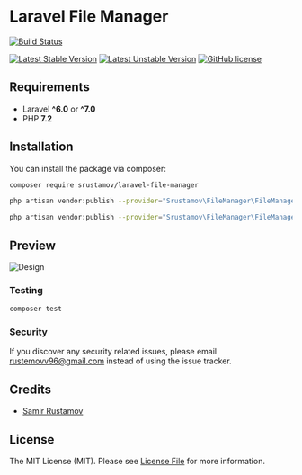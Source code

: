 # Laravel File Manager


[![Build Status](https://travis-ci.org/srustamov/laravel-file-manager.svg?branch=master)](https://travis-ci.org/srustamov/laravel-file-manager)

[![Latest Stable Version](https://poser.pugx.org/srustamov/laravel-file-manager/v/stable)](https://packagist.org/packages/srustamov/laravel-file-manager)
[![Latest Unstable Version](https://poser.pugx.org/srustamov/laravel-file-manager/v/unstable)](https://packagist.org/packages/srustamov/laravel-file-manager)
[![GitHub license](https://img.shields.io/github/license/srustamov/laravel-file-manager.svg)](https://github.com/srustamov/laravel-file-manager/blob/master/LICENSE.md)

## Requirements

- Laravel **^6.0** or **^7.0**
- PHP **7.2**

## Installation

You can install the package via composer:

```bash
composer require srustamov/laravel-file-manager
```

```bash
php artisan vendor:publish --provider="Srustamov\FileManager\FileManagerServiceProvider" --tag="config"
```
```bash
php artisan vendor:publish --provider="Srustamov\FileManager\FileManagerServiceProvider" --tag="public" --force
```

## Preview
![Design](https://i.ibb.co/Jc6kxYk/ezgif-com-video-to-gif.gif)



### Testing

``` bash
composer test
```


### Security

If you discover any security related issues, please email rustemovv96@gmail.com instead of using the issue tracker.

## Credits

- [Samir Rustamov](https://github.com/srustamov)

## License

The MIT License (MIT). Please see [License File](LICENSE.md) for more information.
